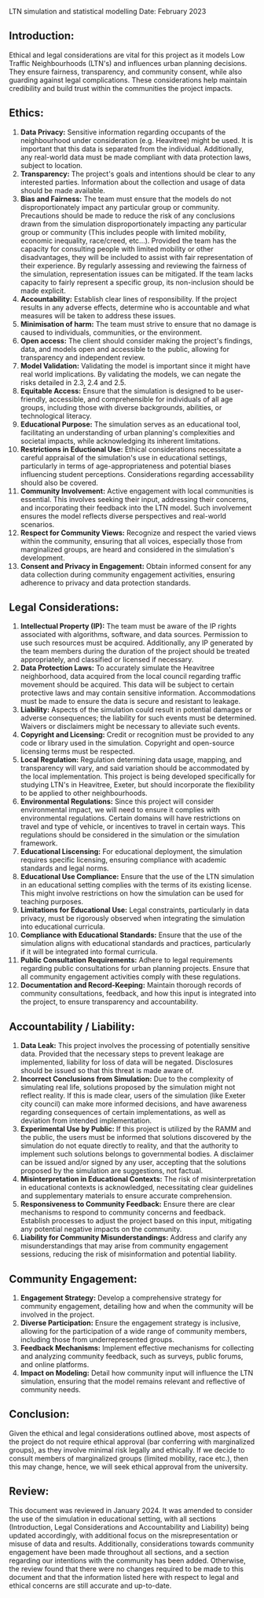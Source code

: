 LTN simulation and statistical modelling
Date: February 2023
## Introduction:
Ethical and legal considerations are vital for this project as it models Low Traffic Neighbourhoods (LTN's) and influences urban planning decisions. They ensure fairness, transparency, and community consent, while also guarding against legal complications. These considerations help maintain credibility and build trust within the communities the project impacts.  


## Ethics:
1. **Data Privacy:** Sensitive information regarding occupants of the neighbourhood under consideration (e.g. Heavitree) might be used. It is important that this data is separated from the individual. Additionally, any real-world data must be made compliant with data protection laws, subject to location.
2. **Transparency:** The project's goals and intentions should be clear to any interested parties. Information about the collection and usage of data should be made available. 
3. **Bias and Fairness:** The team must ensure that the models do not disproportionately impact any particular group or community. Precautions should be made to reduce the risk of any conclusions drawn from the simulation disproportionately impacting any particular group or community (This includes people with limited mobility, economic inequality, race/creed, etc...). Provided the team has the capacity for consulting people with limited mobility or other disadvantages, they will be included to assist with fair representation of their experience. By regularly assessing and reviewing the fairness of the simulation, representation issues can be mitigated. If the team lacks capacity to fairly represent a specific group, its non-inclusion should be made explicit.
4. **Accountability:** Establish clear lines of responsibility. If the project results in any adverse effects, determine who is accountable and what measures will be taken to address these issues. 
5. **Minimisation of harm:** The team must strive to ensure that no damage is caused to individuals, communities, or the environment.
6. **Open access:** The client should consider making the project's findings, data, and models open and accessible to the public, allowing for transparency and independent review.
7. **Model Validation:** Validating the model is important since it might have real world implications. By validating the models, we can negate the risks detailed in 2.3, 2.4 and 2.5. 
8. **Equitable Access:** Ensure that the simulation is designed to be user-friendly, accessible, and comprehensible for individuals of all age groups, including those with diverse backgrounds, abilities, or technological literacy.
9. **Educational Purpose:** The simulation serves as an educational tool, facilitating an understanding of urban planning's complexities and societal impacts, while acknowledging its inherent limitations.
10. **Restrictions in Eductional Use:** Ethical considerations necessitate a careful appraisal of the simulation's use in educational settings, particularly in terms of age-appropriateness and potential biases influencing student perceptions. Considerations regarding accessability should also be covered.
11. **Community Involvement:** Active engagement with local communities is essential. This involves seeking their input, addressing their concerns, and incorporating their feedback into the LTN model. Such involvement ensures the model reflects diverse perspectives and real-world scenarios.
12. **Respect for Community Views:** Recognize and respect the varied views within the community, ensuring that all voices, especially those from marginalized groups, are heard and considered in the simulation's development.
13. **Consent and Privacy in Engagement:** Obtain informed consent for any data collection during community engagement activities, ensuring adherence to privacy and data protection standards.

 
## Legal Considerations:
1. **Intellectual Property (IP):** The team must be aware of the IP rights associated with algorithms, software, and data sources. Permission to use such resources must be acquired. Additionally, any IP generated by the team members during the duration of the project should be treated appropriately, and classified or licensed if necessary. 
2. **Data Protection Laws:** To accurately simulate the Heavitree neighborhood, data acquired from the local council regarding traffic movement should be acquired. This data will be subject to certain protective laws and may contain sensitive information. Accommodations must be made to ensure the data is secure and resistant to leakage.
3. **Liability:** Aspects of the simulation could result in potential damages or adverse consequences; the liability for such events must be determined. Waivers or disclaimers might be necessary to alleviate such events. 
4. **Copyright and Licensing:** Credit or recognition must be provided to any code or library used in the simulation. Copyright and open-source licensing terms must be respected. 
5. **Local Regulation:** Regulation determining data usage, mapping, and transparency will vary, and said variation should be accommodated by the local implementation. This project is being developed specifically for studying LTN's in Heavitree, Exeter, but should incorporate the flexibility to be applied to other neighbourhoods. 
6. **Environmental Regulations:** Since this project will consider environmental impact, we will need to ensure it complies with environmental regulations. Certain domains will have restrictions on travel and type of vehicle, or incentives to travel in certain ways. This regulations should be considered in the simulation or the simulation framework.
7. **Educational Liscensing:** For educational deployment, the simulation requires specific licensing, ensuring compliance with academic standards and legal norms.
8. **Educational Use Compliance:** Ensure that the use of the LTN simulation in an educational setting complies with the terms of its existing license. This might involve restrictions on how the simulation can be used for teaching purposes.
9. **Limitations for Educational Use:** Legal constraints, particularly in data privacy, must be rigorously observed when integrating the simulation into educational curricula.
10. **Compliance with Educational Standards:** Ensure that the use of the simulation aligns with educational standards and practices, particularly if it will be integrated into formal curricula.
11. **Public Consultation Requirements:** Adhere to legal requirements regarding public consultations for urban planning projects. Ensure that all community engagement activities comply with these regulations.
12. **Documentation and Record-Keeping:** Maintain thorough records of community consultations, feedback, and how this input is integrated into the project, to ensure transparency and accountability.


## Accountability / Liability:
1. **Data Leak:** This project involves the processing of potentially sensitive data. Provided that the necessary steps to prevent leakage are implemented, liability for loss of data will be negated. Disclosures should be issued so that this threat is made aware of. 
2. **Incorrect Conclusions from Simulation:** Due to the complexity of simulating real life, solutions proposed by the simulation might not reflect reality. If this is made clear, users of the simulation (like Exeter city council) can make more informed decisions, and have awareness regarding consequences of certain implementations, as well as deviation from intended implementation. 
3. **Experimental Use by Public:** If this project is utilized by the RAMM and the public, the users must be informed that solutions discovered by the simulation do not equate directly to reality, and that the authority to implement such solutions belongs to governmental bodies. A disclaimer can be issued and/or signed by any user, accepting that the solutions proposed by the simulation are suggestions, not factual.
4. **Misinterpretation in Educational Contexts:** The risk of misinterpretation in educational contexts is acknowledged, necessitating clear guidelines and supplementary materials to ensure accurate comprehension.
5. **Responsiveness to Community Feedback:** Ensure there are clear mechanisms to respond to community concerns and feedback. Establish processes to adjust the project based on this input, mitigating any potential negative impacts on the community.
6. **Liability for Community Misunderstandings:** Address and clarify any misunderstandings that may arise from community engagement sessions, reducing the risk of misinformation and potential liability.


## Community Engagement:
1. **Engagement Strategy:** Develop a comprehensive strategy for community engagement, detailing how and when the community will be involved in the project.
2. **Diverse Participation:** Ensure the engagement strategy is inclusive, allowing for the participation of a wide range of community members, including those from underrepresented groups.
3. **Feedback Mechanisms:** Implement effective mechanisms for collecting and analyzing community feedback, such as surveys, public forums, and online platforms.
4. **Impact on Modeling:** Detail how community input will influence the LTN simulation, ensuring that the model remains relevant and reflective of community needs.


## Conclusion:
Given the ethical and legal considerations outlined above, most aspects of the project do not require ethical approval (bar conferring with marginalized groups), as they involve minimal risk legally and ethically. If we decide to consult members of marginalized groups (limited mobility, race etc.), then this may change, hence, we will seek ethical approval from the university.


## Review:
This document was reviewed in January 2024. It was amended to consider the use of the simulation in educational setting, with all sections (Introduction, Legal Considerations and Accountability and Liability) being updated accordingly, with additional focus on
the misrepresentation or misuse of data and results. Additionally, considerations towards community engagement have been made throughout all sections, and a section regarding our intentions with the community has been added. Otherwise, the review found that there were no changes required to be made to this document and that the information listed here with respect to legal and ethical concerns are still accurate and up-to-date.

